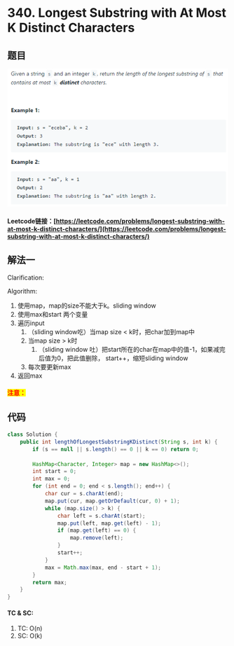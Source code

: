 # 340. Longest Substring with At Most K Distinct Characters

## 题目

![](<../../.gitbook/assets/image (23).png>)

#### Leetcode链接：[https://leetcode.com/problems/longest-substring-with-at-most-k-distinct-characters/](https://leetcode.com/problems/longest-substring-with-at-most-k-distinct-characters/)

## 解法一

Clarification:&#x20;

Algorithm:&#x20;

1. 使用map，map的size不能大于k。sliding window
2. 使用max和start 两个变量
3. 遍历input
   1. （sliding window吃）当map size < k时，把char加到map中
   2. 当map size > k时
      1. （sliding window 吐）把start所在的char在map中的值-1，如果减完后值为0，把此值删除， start++，缩短sliding window&#x20;
   3. 每次要更新max
4. 返回max

#### <mark style="color:red;">注意：</mark>

## 代码

```java
class Solution {
    public int lengthOfLongestSubstringKDistinct(String s, int k) {
        if (s == null || s.length() == 0 || k == 0) return 0;
        
        HashMap<Character, Integer> map = new HashMap<>();
        int start = 0;
        int max = 0;
        for (int end = 0; end < s.length(); end++) {
            char cur = s.charAt(end);
            map.put(cur, map.getOrDefault(cur, 0) + 1);
            while (map.size() > k) {
                char left = s.charAt(start);
                map.put(left, map.get(left) - 1);
                if (map.get(left) == 0) {
                    map.remove(left);
                }
                start++;
            }
            max = Math.max(max, end - start + 1);
        }
        return max;
    }
}
```

#### TC & SC:&#x20;

1. TC: O(n)
2. SC: O(k)
